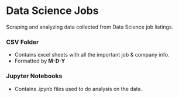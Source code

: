 # Data Science Jobs

 Scraping and analyzing data collected from Data Science job listings. 

 ### CSV Folder
- Contains excel sheets with all the important job & company info.
- Formatted by **M-D-Y**

### Jupyter Notebooks
- Contains .ipynb files used to do analysis on the data.
